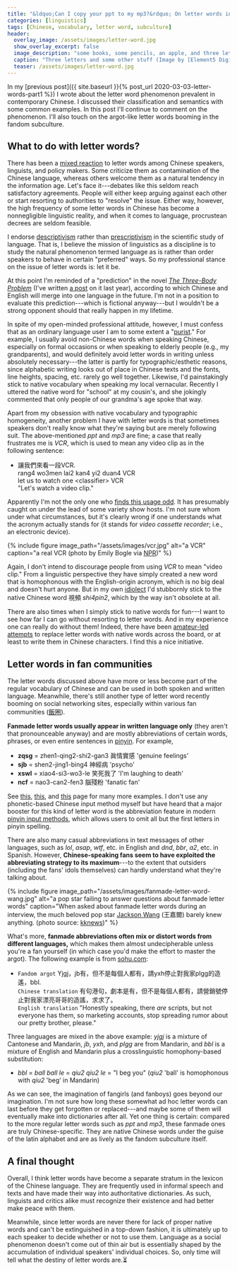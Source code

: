 ```yaml
---
title: "&ldquo;Can I copy your ppt to my mp3?&rdquo; On letter words in contemporary Chinese (Part 2)"
categories: [linguistics]
tags: [Chinese, vocabulary, letter word, subculture]
header:
  overlay_image: /assets/images/letter-word.jpg
  show_overlay_excerpt: false
  image_description: "some books, some pencils, an apple, and three letters"
  caption: "Three letters and some other stuff (Image by [Element5 Digital](https://unsplash.com/@element5digital?utm_source=unsplash&utm_medium=referral&utm_content=creditCopyText) on [Unsplash](https://unsplash.com/s/photos/abc?utm_source=unsplash&utm_medium=referral&utm_content=creditCopyText))"
  teaser: /assets/images/letter-word.jpg
---
```


In my [previous post]({{ site.baseurl }}{% post_url 2020-03-03-letter-words-part1 %}) I wrote about the letter word phenomenon prevalent in contemporary Chinese. I discussed their classification and semantics with some common examples. In this post I'll continue to comment on the phenomenon. I'll also touch on the argot-like letter words booming in the fandom subculture.

## What to do with letter words?
There has been a [mixed reaction](https://baike.baidu.com/item/字母词#8) to letter words among Chinese speakers, linguists, and policy makers. Some criticize them as contamination of the Chinese language, whereas others welcome them as a natural tendency in the information age. Let's face it---debates like this seldom reach satisfactory agreements. People will either keep arguing against each other or start resorting to authorities to "resolve" the issue. Either way, however, the high frequency of some letter words in Chinese has become a nonnegligible linguistic reality, and when it comes to language, procrustean decrees are seldom feasible.

I endorse [descriptivism](https://www.thoughtco.com/descriptivism-language-term-1690441) rather than [prescriptivism](https://www.thoughtco.com/prescriptivism-language-1691669) in the scientific study of language. That is, I believe the mission of linguistics as a discipline is to study the natural phenomenon termed language as is rather than order speakers to behave in certain "preferred" ways. So my professional stance on the issue of letter words is: let it be.

At this point I'm reminded of a "prediction" in the novel [_The Three-Body Problem_](https://en.wikipedia.org/wiki/The_Three-Body_Problem_(novel)) (I've written [a post](https://blog.juliosong.com/linguistics/literature/review/linguistics-in-three-body-part-1/) on it last year), according to which Chinese and English will merge into one language in the future. I'm not in a position to evaluate this prediction---which is fictional anyway---but I wouldn't be a strong opponent should that really happen in my lifetime.

In spite of my open-minded professional attitude, however, I must confess that as an ordinary language user I am to some extent a "[purist](https://www.thoughtco.com/purism-language-1691704)." For example, I usually avoid non-Chinese words when speaking Chinese, especially on formal occasions or when speaking to elderly people (e.g., my grandparents), and would definitely avoid letter words in writing unless absolutely necessary---the latter is partly for typographic/esthetic reasons, since alphabetic writing looks out of place in Chinese texts and the fonts, line heights, spacing, etc. rarely go well together. Likewise, I'd painstakingly stick to native vocabulary when speaking my local vernacular. Recently I uttered the native word for "school" at my cousin's, and she jokingly commented that only people of our grandma's age spoke that way.

Apart from my obsession with native vocabulary and typographic homogeneity, another problem I have with letter words is that sometimes speakers don't really know what they're saying but are merely following suit. The above-mentioned _ppt_ and _mp3_ are fine; a case that really frustrates me is _VCR_, which is used to mean any video clip as in the following sentence:
- <span class='hanyu'>讓我們來看一段VCR.</span><br>
rang4 wo3men lai2 kan4 yi2 duan4 VCR<br>
let us to watch one &lt;classifier&gt; VCR<br>
"Let's watch a video clip."

Apparently I'm not the only one who [finds this usage odd](https://www.sinosplice.com/life/archives/2010/09/08/reclaiming-the-word-vcr). It has presumably caught on under the lead of some variety show hosts. I'm not sure whom under what circumstances, but it's clearly wrong if one understands what the acronym actually stands for (it stands for _video cassette recorder_; i.e., an electronic device).

{% include figure image_path="/assets/images/vcr.jpg" alt="a VCR" caption="a real VCR (photo by Emily Bogle via [NPR](https://www.npr.org/sections/alltechconsidered/2016/07/21/486889433/so-long-vcr-we-hardly-knew-you-were-still-around))" %}

Again, I don't intend to discourage people from using _VCR_ to mean "video clip." From a linguistic perspective they have simply created a new word that is homophonous with the English-origin acronym, which is no big deal and doesn't hurt anyone. But in my own [idiolect](https://en.wikipedia.org/wiki/Idiolect) I'd stubbornly stick to the native Chinese word <span class='hanyu'>視頻</span> _shi4pin2_, which by the way isn't obsolete at all.

There are also times when I simply stick to native words for fun---I want to see how far I can go without resorting to letter words. And in my experience one can really do without them! Indeed, there have been [amateur-led attempts](https://zh.wikiversity.org/zh-tw/字母詞的漢字化) to replace letter words with native words across the board, or at least to write them in Chinese characters. I find this a nice initiative.

## Letter words in fan communities
The letter words discussed above have more or less become part of the regular vocabulary of Chinese and can be used in both spoken and written language. Meanwhile, there's still another type of letter word recently booming on social networking sites, especially within various fan communities ([<span class='hanyu'>飯圈</span>](https://en.wiktionary.org/wiki/飯圈)).

**Fanmade letter words usually appear in written language only** (they aren't that pronounceable anyway) and are mostly abbreviations of certain words, phrases, or even entire sentences in [pinyin](https://en.wikipedia.org/wiki/Pinyin). For example,
- **zqsg** = zhen1-qing2-shi2-gan3 <span class='hanyu'>眞情實感</span> 'genuine feelings'
- **sjb** = shen2-jing1-bing4 <span class='hanyu'>神經病</span> 'psycho'
- **xswl** = xiao4-si3-wo3-le <span class='hanyu'>笑死我了</span> 'I'm laughing to death'
- **ncf** = nao3-can2-fen3 <span class='hanyu'>腦殘粉</span> 'fanatic fan'

See [this](https://www.weibo.com/ttarticle/p/show?id=2309404236039483973134), [this](https://kknews.cc/entertainment/q9mb2ry.html), and [this](https://ek21.com/news/star/226343/) page for many more examples. I don't use any phonetic-based Chinese input method myself but have heard that a major booster for this kind of letter word is the abbreviation feature in modern [pinyin input methods](https://en.wikipedia.org/wiki/Pinyin_input_method#Abbreviation), which allows users to omit all but the first letters in pinyin spelling.

There are also many casual abbreviations in text messages of other languages, such as _lol_, _asap_, _wtf_, etc. in English and _dnd_, _bbr_, _a2_, etc. in Spanish. However, **Chinese-speaking fans seem to have exploited the abbreviating strategy to its maximum**---to the extent that outsiders (including the fans' idols themselves) can hardly understand what they're talking about.

{% include figure image_path="/assets/images/fanmade-letter-word-wang.jpg" alt="a pop star failing to answer questions about fanmade letter words" caption="When asked about fanmade letter words during an interview, the much beloved pop star <a href='https://en.wikipedia.org/wiki/Jackson_Wang'>Jackson Wang</a> (<span class='hanyu'>王嘉爾</span>) barely knew anything. (photo source: <a href='https://kknews.cc/entertainment/q9mb2ry.html'>kknews</a>)" %}

What's more, **fanmade abbreviations often mix or distort words from different languages,** which makes them almost undecipherable unless you're a fan yourself (in which case you'd make the effort to master the argot). The following example is from [sohu.com](https://www.sohu.com/a/307461942_534633):
- `Fandom argot` <span class='hanyu'>Yjgj，jb有，但不是每個人都有，請yxh停止對我家plgg的造遙，bbl.</span><br>
`Chinese translation` <span class='hanyu'>有句港句，劇本是有，但不是每個人都有，請營銷號停止對我家漂亮哥哥的造謠，求求了。</span><br>
`English translation` "Honestly speaking, there _are_ scripts, but not everyone has them, so marketing accounts, stop spreading rumor about our pretty brother, please."

Three languages are mixed in the above example: _yjgj_ is a mixture of Cantonese and Mandarin, _jb_, _yxh_, and _plgg_ are from Mandarin, and _bbl_ is a mixture of English and Mandarin plus a crosslinguistic homophony-based substitution:
- _bbl_ = _ball ball le_ = _qiu2 qiu2 le_ = "I beg you" (_qiu2_ 'ball' is homophonous with _qiu2_ 'beg' in Mandarin)

As we can see, the imagination of fangirls (and fanboys) goes beyond our imagination. I'm not sure how long these somewhat ad hoc letter words can last before they get forgotten or replaced---and maybe some of them will eventually make into dictionaries after all. Yet one thing is certain: compared to the more regular letter words such as _ppt_ and _mp3_, these fanmade ones are truly Chinese-specific. They are native Chinese words under the guise of the latin alphabet and are as lively as the fandom subculture itself.

## A final thought
Overall, I think letter words have become a separate stratum in the lexicon of the Chinese language. They are frequently used in informal speech and texts and have made their way into authoritative dictionaries. As such, linguists and critics alike must recognize their existence and had better make peace with them.

Meanwhile, since letter words are never there for lack of proper native words and can't be extinguished in a top-down fashion, it is ultimately up to each speaker to decide whether or not to use them. Language as a social phenomenon doesn't come out of thin air but is essentially shaped by the accumulation of individual speakers' individual choices. So, only time will tell what the destiny of letter words are.⏳
